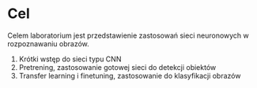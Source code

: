 # Cel

Celem laboratorium jest przedstawienie zastosowań sieci neuronowych w rozpoznawaniu 
obrazów.

1. Krótki wstęp do sieci typu CNN
2. Pretrening, zastosowanie gotowej sieci do detekcji obiektów
3. Transfer learning i finetuning, zastosowanie do klasyfikacji obrazów
